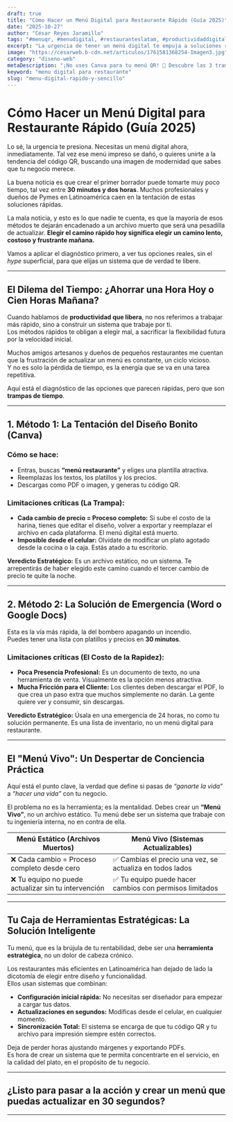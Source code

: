```yaml
---
draft: true
title: "Cómo Hacer un Menú Digital para Restaurante Rápido (Guía 2025)"
date: "2025-10-27"
author: "César Reyes Jaramillo"
tags: "#menuqr, #menudigital, #restauranteslatam, #productividaddigital, #menuobjetivo"
excerpt: "La urgencia de tener un menú digital te empuja a soluciones rápidas como Canva o un PDF simple, pero te están condenando a un ciclo infinito de frustración cada vez que cambias un precio. El camino más rápido hoy es el más lento y costoso mañana. Antes de elegir, detente. Te muestro las trampas comunes de los \\\"archivos muertos\\\" y el sistema que usan los restaurantes eficientes para que tu menú sea un activo y no un pasivo. Descubre la estrategia para tener un \\\"Menú Vivo\\\" y actualizarlo en segundos."
image: "https://cesarweb.b-cdn.net/articulos/1761581368254-Imagen3.jpg"
category: "diseno-web"
metaDescription: "¡No uses Canva para tu menú QR! 🛑 Descubre las 3 trampas del menú estático y la solución \\\"Menú Vivo\\\" que te ahorra 100+ horas al año en tu restaurante. Guía rápida 2025."
keyword: "menu digital para restaurante"
slug: "menu-digital-rapido-y-sencillo"
---
```


# Cómo Hacer un Menú Digital para Restaurante Rápido (Guía 2025)

Lo sé, la urgencia te presiona. Necesitas un menú digital ahora, inmediatamente. Tal vez ese menú impreso se dañó, o quieres unirte a la tendencia del código QR, buscando una imagen de modernidad que sabes que tu negocio merece.

La buena noticia es que crear el primer borrador puede tomarte muy poco tiempo, tal vez entre **30 minutos y dos horas**. Muchos profesionales y dueños de Pymes en Latinoamérica caen en la tentación de estas soluciones rápidas.

La mala noticia, y esto es lo que nadie te cuenta, es que la mayoría de esos métodos te dejarán encadenado a un archivo muerto que será una pesadilla de actualizar. **Elegir el camino rápido hoy significa elegir un camino lento, costoso y frustrante mañana.**

Vamos a aplicar el diagnóstico primero, a ver tus opciones reales, sin el *hype* superficial, para que elijas un sistema que de verdad te libere.

---

## El Dilema del Tiempo: ¿Ahorrar una Hora Hoy o Cien Horas Mañana?

Cuando hablamos de **productividad que libera**, no nos referimos a trabajar más rápido, sino a construir un sistema que trabaje por ti.  
Los métodos rápidos te obligan a elegir mal, a sacrificar la flexibilidad futura por la velocidad inicial.

Muchos amigos artesanos y dueños de pequeños restaurantes me cuentan que la frustración de actualizar un menú es constante, un ciclo vicioso.  
Y no es solo la pérdida de tiempo, es la energía que se va en una tarea repetitiva.

Aquí está el diagnóstico de las opciones que parecen rápidas, pero que son **trampas de tiempo**.

---

## 1. Método 1: La Tentación del Diseño Bonito (Canva)

### Cómo se hace:
- Entras, buscas **“menú restaurante”** y eliges una plantilla atractiva.  
- Reemplazas los textos, los platillos y los precios.  
- Descargas como PDF o imagen, y generas tu código QR.

### Limitaciones críticas (La Trampa):
- **Cada cambio de precio = Proceso completo:** Si sube el costo de la harina, tienes que editar el diseño, volver a exportar y reemplazar el archivo en cada plataforma. El menú digital está muerto.  
- **Imposible desde el celular:** Olvídate de modificar un plato agotado desde la cocina o la caja. Estás atado a tu escritorio.

**Veredicto Estratégico:** Es un archivo estático, no un sistema. Te arrepentirás de haber elegido este camino cuando el tercer cambio de precio te quite la noche.

---

## 2. Método 2: La Solución de Emergencia (Word o Google Docs)

Esta es la vía más rápida, la del bombero apagando un incendio.  
Puedes tener una lista con platillos y precios en **30 minutos**.

### Limitaciones críticas (El Costo de la Rapidez):
- **Poca Presencia Profesional:** Es un documento de texto, no una herramienta de venta. Visualmente es la opción menos atractiva.  
- **Mucha Fricción para el Cliente:** Los clientes deben descargar el PDF, lo que crea un paso extra que muchos simplemente no darán. La gente quiere ver y consumir, sin descargas.

**Veredicto Estratégico:** Úsala en una emergencia de 24 horas, no como tu solución permanente. Es una lista de inventario, no un menú digital para restaurante.

---

## El "Menú Vivo": Un Despertar de Conciencia Práctica

Aquí está el punto clave, la verdad que define si pasas de *“ganarte la vida”* a *“hacer una vida”* con tu negocio.

El problema no es la herramienta; es la mentalidad. Debes crear un **“Menú Vivo”**, no un archivo estático. Tu menú debe ser un sistema que trabaje con tu ingeniería interna, no en contra de ella.

| Menú Estático (Archivos Muertos) | Menú Vivo (Sistemas Actualizables) |
|----------------------------------|------------------------------------|
| ❌ Cada cambio = Proceso completo desde cero | ✅ Cambias el precio una vez, se actualiza en todos lados |
| ❌ Tu equipo no puede actualizar sin tu intervención | ✅ Tu equipo puede hacer cambios con permisos limitados |

---

## Tu Caja de Herramientas Estratégicas: La Solución Inteligente

Tu menú, que es la brújula de tu rentabilidad, debe ser una **herramienta estratégica**, no un dolor de cabeza crónico.

Los restaurantes más eficientes en Latinoamérica han dejado de lado la dicotomía de elegir entre diseño y funcionalidad.  
Ellos usan sistemas que combinan:

- **Configuración inicial rápida:** No necesitas ser diseñador para empezar a cargar tus datos.  
- **Actualizaciones en segundos:** Modificas desde el celular, en cualquier momento.  
- **Sincronización Total:** El sistema se encarga de que tu código QR y tu archivo para impresión siempre estén correctos.

Deja de perder horas ajustando márgenes y exportando PDFs.  
Es hora de crear un sistema que te permita concentrarte en el servicio, en la calidad del plato, en el propósito de tu negocio.

---

## ¿Listo para pasar a la acción y crear un menú que puedas actualizar en 30 segundos?

---

